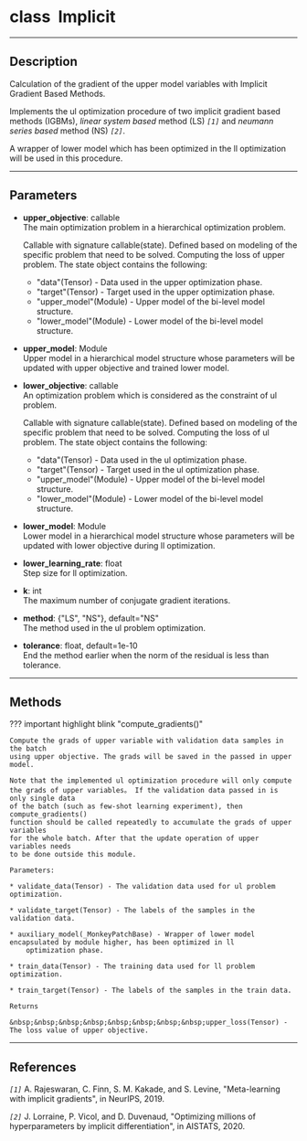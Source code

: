 # __class&nbsp;&nbsp;Implicit__
***
## Description
Calculation of the gradient of the upper model variables with Implicit Gradient Based Methods.

Implements the ul optimization procedure of two implicit gradient
based methods (IGBMs), _linear system based_ method (LS) _`[1]`_ and _neumann series
based_ method (NS) _`[2]`_.

A wrapper of lower model which has been optimized in the ll optimization will
be used in this procedure.

***
## Parameters
* __upper_objective__: callable  
    The main optimization problem in a hierarchical optimization problem.
    
    Callable with signature callable(state). Defined based on modeling of
    the specific problem that need to be solved. Computing the loss of upper
    problem. The state object contains the following:
    
    - "data"(Tensor) - 
        Data used in the upper optimization phase.
    - "target"(Tensor) - 
        Target used in the upper optimization phase.
    - "upper_model"(Module) - 
        Upper model of the bi-level model structure.
    - "lower_model"(Module) - 
        Lower model of the bi-level model structure.

* __upper_model__: Module  
    Upper model in a hierarchical model structure whose parameters will be
    updated with upper objective and trained lower model.

* __lower_objective__: callable  
    An optimization problem which is considered as the constraint of ul problem.
    
    Callable with signature callable(state). Defined based on modeling of
    the specific problem that need to be solved. Computing the loss of ul
    problem. The state object contains the following:
    
    - "data"(Tensor) - 
        Data used in the ul optimization phase.
    - "target"(Tensor) - 
        Target used in the ul optimization phase.
    - "upper_model"(Module) - 
        Upper model of the bi-level model structure.
    - "lower_model"(Module) - 
        Lower model of the bi-level model structure.

* __lower_model__: Module  
    Lower model in a hierarchical model structure whose parameters will be
    updated with lower objective during ll optimization.

* __lower_learning_rate__: float  
    Step size for ll optimization.

* __k__: int  
    The maximum number of conjugate gradient iterations.

* __method__: {"LS", "NS"}, default="NS"  
    The method used in the ul problem optimization.

* __tolerance__: float, default=1e-10  
    End the method earlier when the norm of the residual is less than tolerance.
  
***
## Methods
??? important highlight blink "compute_gradients()"

    Compute the grads of upper variable with validation data samples in the batch
    using upper objective. The grads will be saved in the passed in upper model.

    Note that the implemented ul optimization procedure will only compute
    the grads of upper variables。 If the validation data passed in is only single data
    of the batch (such as few-shot learning experiment), then compute_gradients()
    function should be called repeatedly to accumulate the grads of upper variables
    for the whole batch. After that the update operation of upper variables needs
    to be done outside this module.

    Parameters:

    * validate_data(Tensor) - The validation data used for ul problem optimization.

    * validate_target(Tensor) - The labels of the samples in the validation data.

    * auxiliary_model(_MonkeyPatchBase) - Wrapper of lower model encapsulated by module higher, has been optimized in ll
        optimization phase.

    * train_data(Tensor) - The training data used for ll problem optimization.

    * train_target(Tensor) - The labels of the samples in the train data.

    Returns

    &nbsp;&nbsp;&nbsp;&nbsp;&nbsp;&nbsp;&nbsp;&nbsp;upper_loss(Tensor) - The loss value of upper objective.
   
***
## References
_`[1]`_ A. Rajeswaran, C. Finn, S. M. Kakade, and S. Levine, "Meta-learning
 with implicit gradients", in NeurIPS, 2019.

_`[2]`_ J. Lorraine, P. Vicol, and D. Duvenaud, "Optimizing millions of
 hyperparameters by implicit differentiation", in AISTATS, 2020.